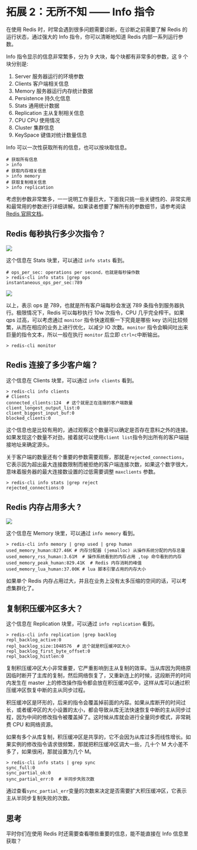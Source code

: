 # 拓展 2：无所不知 —— Info 指令

在使用 Redis 时，时常会遇到很多问题需要诊断，在诊断之前需要了解 Redis 的运行状态，通过强大的 Info 指令，你可以清晰地知道 Redis 内部一系列运行参数。

Info 指令显示的信息非常繁多，分为 9 大块，每个块都有非常多的参数，这 9 个块分别是:

1.  Server 服务器运行的环境参数
2.  Clients 客户端相关信息
3.  Memory 服务器运行内存统计数据
4.  Persistence 持久化信息
5.  Stats 通用统计数据
6.  Replication 主从复制相关信息
7.  CPU CPU 使用情况
8.  Cluster 集群信息
9.  KeySpace 键值对统计数量信息

Info 可以一次性获取所有的信息，也可以按块取信息。

```
# 获取所有信息
> info
# 获取内存相关信息
> info memory
# 获取复制相关信息
> info replication

```

考虑到参数非常繁多，一一说明工作量巨大，下面我只挑一些关键性的、非常实用和最常用的参数进行详细讲解。如果读者想要了解所有的参数细节，请参考阅读 [Redis 官网文档](https://redis.io/commands/info)。

## Redis 每秒执行多少次指令？

![](https://user-gold-cdn.xitu.io/2018/7/16/164a14ce6633c24a?w=345&h=220&f=png&s=19427)

这个信息在 Stats 块里，可以通过 `info stats` 看到。

```
# ops_per_sec: operations per second，也就是每秒操作数
> redis-cli info stats |grep ops
instantaneous_ops_per_sec:789

```

![](https://user-gold-cdn.xitu.io/2018/7/13/1649181bd00bed33?w=306&h=147&f=png&s=20852)

以上，表示 ops 是 789，也就是所有客户端每秒会发送 789 条指令到服务器执行。极限情况下，Redis 可以每秒执行 10w 次指令，CPU 几乎完全榨干。如果 qps 过高，可以考虑通过 `monitor` 指令快速观察一下究竟是哪些 key 访问比较频繁，从而在相应的业务上进行优化，以减少 IO 次数。`monitor` 指令会瞬间吐出来巨量的指令文本，所以一般在执行 `monitor` 后立即 `ctrl+c`中断输出。

```
> redis-cli monitor

```

## Redis 连接了多少客户端？

这个信息在 Clients 块里，可以通过 `info clients` 看到。

```
> redis-cli info clients
# Clients
connected_clients:124  # 这个就是正在连接的客户端数量
client_longest_output_list:0
client_biggest_input_buf:0
blocked_clients:0

```

这个信息也是比较有用的，通过观察这个数量可以确定是否存在意料之外的连接。如果发现这个数量不对劲，接着就可以使用`client list`指令列出所有的客户端链接地址来确定源头。

关于客户端的数量还有个重要的参数需要观察，那就是`rejected_connections`，它表示因为超出最大连接数限制而被拒绝的客户端连接次数，如果这个数字很大，意味着服务器的最大连接数设置的过低需要调整 `maxclients` 参数。

```
> redis-cli info stats |grep reject
rejected_connections:0

```

## Redis 内存占用多大 ?

![](https://user-gold-cdn.xitu.io/2018/7/16/164a14efc8e3e44b?w=362&h=216&f=png&s=13620)

这个信息在 Memory 块里，可以通过 `info memory` 看到。

```
> redis-cli info memory | grep used | grep human
used_memory_human:827.46K # 内存分配器 (jemalloc) 从操作系统分配的内存总量
used_memory_rss_human:3.61M  # 操作系统看到的内存占用 ,top 命令看到的内存
used_memory_peak_human:829.41K  # Redis 内存消耗的峰值
used_memory_lua_human:37.00K # lua 脚本引擎占用的内存大小

```

如果单个 Redis 内存占用过大，并且在业务上没有太多压缩的空间的话，可以考虑集群化了。

## 复制积压缓冲区多大？

这个信息在 Replication 块里，可以通过 `info replication` 看到。

```
> redis-cli info replication |grep backlog
repl_backlog_active:0
repl_backlog_size:1048576  # 这个就是积压缓冲区大小
repl_backlog_first_byte_offset:0
repl_backlog_histlen:0

```

复制积压缓冲区大小非常重要，它严重影响到主从复制的效率。当从库因为网络原因临时断开了主库的复制，然后网络恢复了，又重新连上的时候，这段断开的时间内发生在 master 上的修改操作指令都会放在积压缓冲区中，这样从库可以通过积压缓冲区恢复中断的主从同步过程。

积压缓冲区是环形的，后来的指令会覆盖掉前面的内容。如果从库断开的时间过长，或者缓冲区的大小设置的太小，都会导致从库无法快速恢复中断的主从同步过程，因为中间的修改指令被覆盖掉了。这时候从库就会进行全量同步模式，非常耗费 CPU 和网络资源。

如果有多个从库复制，积压缓冲区是共享的，它不会因为从库过多而线性增长。如果实例的修改指令请求很频繁，那就把积压缓冲区调大一些，几十个 M 大小差不多了，如果很闲，那就设置为几个 M。

```
> redis-cli info stats | grep sync
sync_full:0
sync_partial_ok:0
sync_partial_err:0  # 半同步失败次数

```

通过查看`sync_partial_err`变量的次数来决定是否需要扩大积压缓冲区，它表示主从半同步复制失败的次数。

## 思考

平时你们在使用 Redis 时还需要查看哪些重要的信息，能不能直接在 Info 信息里获取？